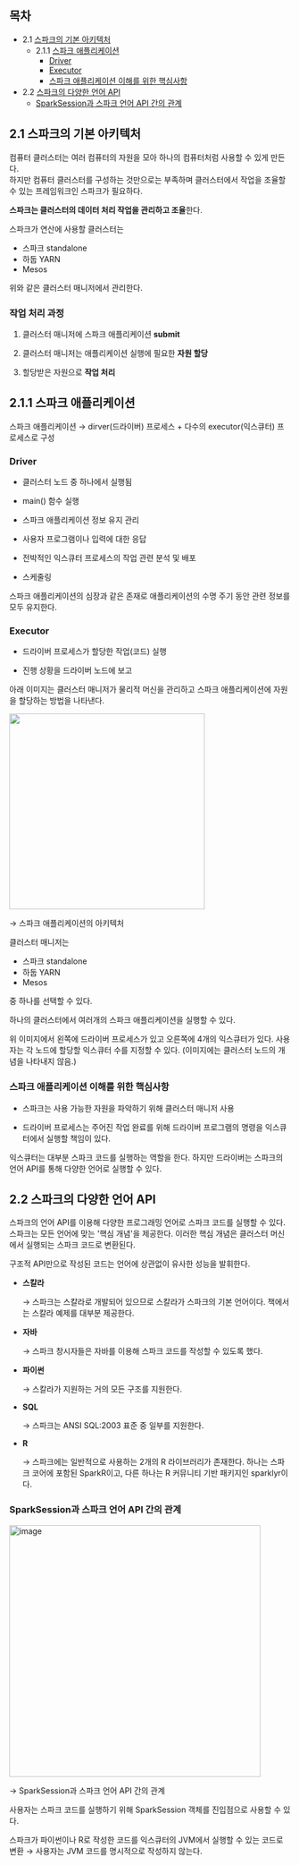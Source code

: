 ## 목차

- 2.1 [스파크의 기본 아키텍처](#21-스파크의-기본-아키텍처)
  - 2.1.1 [스파크 애플리케이션](#211-스파크-애플리케이션)
    - [Driver](#driver)
    - [Executor](#executor)
    - [스파크 애플리케이션 이해를 위한 핵심사항](#스파크-애플리케이션-이해를-위한-핵심사항)
- 2.2 [스파크의 다양한 언어 API](#22-스파크의-다양한-언어-api)
  - [SparkSession과 스파크 언어 API 간의 관계](#sparksession과-스파크-언어-api-간의-관계)

## 2.1 스파크의 기본 아키텍처

컴퓨터 클러스터는 여러 컴퓨터의 자원을 모아 하나의 컴퓨터처럼 사용할 수 있게 만든다.  
하지만 컴퓨터 클러스터를 구성하는 것만으로는 부족하며 클러스터에서 작업을 조율할 수 있는 프레임워크인 스파크가 필요하다.

**스파크는 클러스터의 데이터 처리 작업을 관리하고 조율**한다.

스파크가 연산에 사용할 클러스터는

- 스파크 standalone
- 하둡 YARN
- Mesos

위와 같은 클러스터 매니저에서 관리한다.

### 작업 처리 과정

1. 클러스터 매니저에 스파크 애플리케이션 **submit**

2. 클러스터 매니저는 애플리케이션 실행에 필요한 **자원 할당**

3. 할당받은 자원으로 **작업 처리**

## 2.1.1 스파크 애플리케이션

스파크 애플리케이션 $\rightarrow$ dirver(드라이버) 프로세스 + 다수의 executor(익스큐터) 프로세스로 구성

### Driver

- 클러스터 노드 중 하나에서 실행됨

- main() 함수 실행

- 스파크 애플리케이션 정보 유지 관리

- 사용자 프로그램이나 입력에 대한 응답

- 전박적인 익스큐터 프로세스의 작업 관련 분석 및 배포

- 스케줄링

스파크 애플리케이션의 심장과 같은 존재로 애플리케이션의 수명 주기 동안 관련 정보를 모두 유지한다.

### Executor

- 드라이버 프로세스가 할당한 작업(코드) 실행

- 진행 상황을 드라이버 노드에 보고

아래 이미지는 클러스터 매니저가 물리적 머신을 관리하고 스파크 애플리케이션에 자원을 할당하는 방법을 나타낸다.

<img width="350" height="auto" src="https://github.com/usuyn/TIL/assets/68963707/4420468f-de96-4941-a2ea-51327438045a">

$\rightarrow$ 스파크 애플리케이션의 아키텍처

클러스터 매니저는

- 스파크 standalone
- 하둡 YARN
- Mesos

중 하나를 선택할 수 있다.

하나의 클러스터에서 여러개의 스파크 애플리케이션을 실행할 수 있다.

위 이미지에서 왼쪽에 드라이버 프로세스가 있고 오른쪽에 4개의 익스큐터가 있다. 사용자는 각 노드에 할당할 익스큐터 수를 지정할 수 있다. (이미지에는 클러스터 노드의 개념을 나타내지 않음.)

### 스파크 애플리케이션 이해를 위한 핵심사항

- 스파크는 사용 가능한 자원을 파악하기 위해 클러스터 매니저 사용

- 드라이버 프로세스는 주어진 작업 완료를 위해 드라이버 프로그램의 명령을 익스큐터에서 실행할 책임이 있다.

익스큐터는 대부분 스파크 코드를 실행하는 역할을 한다. 하지만 드라이버는 스파크의 언어 API를 통해 다양한 언어로 실행할 수 있다.

## 2.2 스파크의 다양한 언어 API

스파크의 언어 API를 이용해 다양한 프로그래밍 언어로 스파크 코드를 실행할 수 있다.  
스파크는 모든 언어에 맞는 '핵심 개념'을 제공한다. 이러한 핵심 개념은 클러스터 머신에서 실행되는 스파크 코드로 변환된다.

구조적 API만으로 작성된 코드는 언어에 상관없이 유사한 성능을 발휘한다.

- **스칼라**

  $\rightarrow$ 스파크는 스칼라로 개발되어 있으므로 스칼라가 스파크의 기본 언어이다. 책에서는 스칼라 예제를 대부분 제공한다.

- **자바**

  $\rightarrow$ 스파크 창시자들은 자바를 이용해 스파크 코드를 작성할 수 있도록 했다.

- **파이썬**

  $\rightarrow$ 스칼라가 지원하는 거의 모든 구조를 지원한다.

- **SQL**

  $\rightarrow$ 스파크는 ANSI SQL:2003 표준 중 일부를 지원한다.

- **R**

  $\rightarrow$ 스파크에는 일반적으로 사용하는 2개의 R 라이브러리가 존재한다. 하나는 스파크 코어에 포함된 SparkR이고, 다른 하나는 R 커뮤니티 기반 패키지인 sparklyr이다.

### SparkSession과 스파크 언어 API 간의 관계

<img width="450" alt="image" src="https://github.com/usuyn/TIL/assets/68963707/7d903c44-b864-4aaa-9772-4779742ae0e7">

$\rightarrow$ SparkSession과 스파크 언어 API 간의 관계

사용자는 스파크 코드를 실행하기 위해 SparkSession 객체를 진입점으로 사용할 수 있다.

스파크가 파이썬이나 R로 작성한 코드를 익스큐터의 JVM에서 실행할 수 있는 코드로 변환 $\rightarrow$ 사용자는 JVM 코드를 명시적으로 작성하지 않는다.
